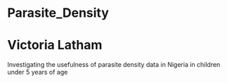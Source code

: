 # Parasite_Density
# Victoria Latham

Investigating the usefulness of parasite density data in Nigeria in children under 5 years of age
